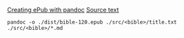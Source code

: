 [Creating ePub with pandoc](https://pandoc.org/epub.html)
[Source text](https://www.stepbible.org/?q=version=UKJV&options=HGU)

`pandoc -o ./dist/bible-120.epub ./src/<bible>/title.txt ./src/<bible>/*.md `
